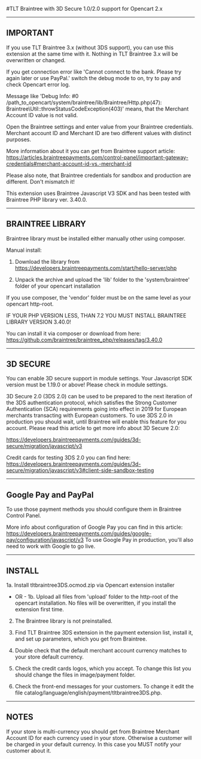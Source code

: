 #TLT Braintree with 3D Secure 1.0/2.0 support for Opencart 2.x

---------
IMPORTANT
---------

If you use TLT Braintree 3.x (without 3DS support), you can use this extension at the same time with it. Nothing in TLT Braintree 3.x will be overwritten or changed.

If you get connection error like 'Cannot connect to the bank. Please try again later or use PayPal.' switch the debug mode to on, try to pay and check Opencart error log.

Message like 'Debug Info: #0 /path_to_opencart/system/braintree/lib/Braintree/Http.php(47): Braintree\Util::throwStatusCodeException(403)' means, that the Merchant Account ID value is not valid.

Open the Braintree settings and enter value from your Braintree credentials. Merchant account ID and Merchant ID are two different values with distinct purposes.

More information about it you can get from Braintree support article:
https://articles.braintreepayments.com/control-panel/important-gateway-credentials#merchant-account-id-vs.-merchant-id

Please also note, that Braintree credentials for sandbox and production are different. Don't mismatch it!

This extension uses Braintree Javascript V3 SDK and has been tested with Braintree PHP library ver. 3.40.0.

-----------------
BRAINTREE LIBRARY
-----------------

Braintree library must be installed either manually other using composer.

Manual install:

1. Download the library from https://developers.braintreepayments.com/start/hello-server/php

2. Unpack the archive and upload the 'lib' folder to the 'system/braintree' folder of your opencart installation

If you use composer, the 'vendor' folder must be on the same level as your opencart http-root.

IF YOUR PHP VERSION LESS, THAN 7.2 YOU MUST INSTALL BRAINTREE LIBRARY VERSION 3.40.0!

You can install it via composer or download from here:
https://github.com/braintree/braintree_php/releases/tag/3.40.0

---------
3D SECURE
---------

You can enable 3D secure support in module settings. Your Javascript SDK version must be 1.19.0 or above! Please check in module settings.

3D Secure 2.0 (3DS 2.0) can be used to be prepared to the next iteration of the 3DS authentication protocol, which satisfies the Strong Customer Authentication (SCA) requirements going into effect in 2019 for European merchants transacting with European customers.
To use 3DS 2.0 in production you should wait, until Braintree will enable this feature for you account. Please read this article to get more info about 3D Secure 2.0:

https://developers.braintreepayments.com/guides/3d-secure/migration/javascript/v3

Credit cards for testing 3DS 2.0 you can find here:
https://developers.braintreepayments.com/guides/3d-secure/migration/javascript/v3#client-side-sandbox-testing

---------------------
Google Pay and PayPal
---------------------

To use those payment methods you should configure them in Braintree Control Panel.

More info about configuration of Google Pay you can find in this article:
https://developers.braintreepayments.com/guides/google-pay/configuration/javascript/v3
To use Google Pay in production, you'll also need to work with Google to go live.

-------
INSTALL
-------

1a. Install tltbraintree3DS.ocmod.zip via Opencart extension installer
- OR -
1b. Upload all files from 'upload' folder to the http-root of the opencart installation. No files will be overwritten, if you install the extension first time.

2. The Braintree library is not preinstalled.

3. Find TLT Braintree 3DS extension in the payment extension list, install it, and set up parameters, which you get from Braintree.

4. Double check that the default merchant account currency matches to your store default currency.

5. Check the credit cards logos, which you accept. To change this list you should change the files in image/payment folder.

5. Check the front-end messages for your customers. To change it edit the file catalog/language/english/payment/tltbraintree3DS.php.

-----
NOTES
-----

If your store is multi-currency you should get from Braintree Merchant Account ID for each currency used in your store. Otherwise a customer will be charged in your default currency. In this case you MUST notify your customer about it.

